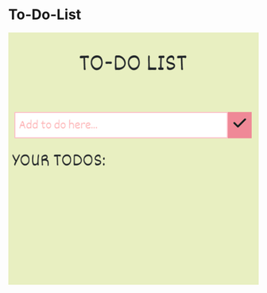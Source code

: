 # To-Do-List [](https://yasingultekin.github.io/To-Do-List/)


![](https://github.com/yasingultekin/To-Do-List/blob/main/img/intro.gif)
